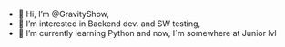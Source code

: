 - 👋 Hi, I’m @GravityShow, 
- 👀 I’m interested in Backend dev. and SW testing,
- 🌱 I’m currently learning Python and now, I´m somewhere at Junior lvl


<!---
GravityShow/GravityShow is a ✨ special ✨ repository because its `README.md` (this file) appears on your GitHub profile.
You can click the Preview link to take a look at your changes.
--->
